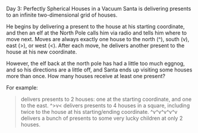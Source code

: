 Day 3: Perfectly Spherical Houses in a Vacuum
Santa is delivering presents to an infinite two-dimensional grid of houses.

He begins by delivering a present to the house at his starting coordinate, and then an elf at the North Pole calls him via radio and tells him where to move next. Moves are always exactly one house to the north (^), south (v), east (>), or west (<). After each move, he delivers another present to the house at his new coordinate.

However, the elf back at the north pole has had a little too much eggnog, and so his directions are a little off, and Santa ends up visiting some houses more than once. How many houses receive at least one present?

For example:

> delivers presents to 2 houses: one at the starting coordinate, and one to the east.
> ^>v< delivers presents to 4 houses in a square, including twice to the house at his starting/ending coordinate.
> ^v^v^v^v^v delivers a bunch of presents to some very lucky children at only 2 houses.
